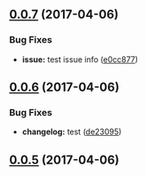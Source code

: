 <a name="0.0.7"></a>
## [0.0.7](https://github.com/iCloudWorkGroup/test/compare/v0.0.6...v0.0.7) (2017-04-06)


### Bug Fixes

* **issue:** test issue info ([e0cc877](https://github.com/iCloudWorkGroup/test/commit/e0cc877))



<a name="0.0.6"></a>
## [0.0.6](https://github.com/iCloudWorkGroup/test/compare/v0.0.5...v0.0.6) (2017-04-06)


### Bug Fixes

* **changelog:** test ([de23095](https://github.com/iCloudWorkGroup/test/commit/de23095))



<a name="0.0.5"></a>
## [0.0.5](https://github.com/iCloudWorkGroup/test/compare/v0.0.4...v0.0.5) (2017-04-06)



